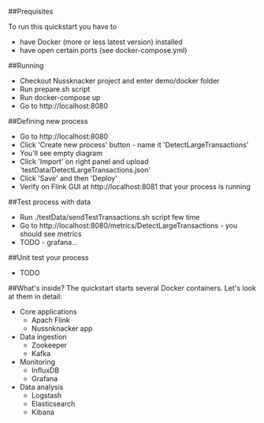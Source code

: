 ##Prequisites

To run this quickstart you have to 
* have Docker (more or less latest version) installed
* have open certain ports (see docker-compose.yml)

##Running

* Checkout Nussknacker project and enter demo/docker folder
* Run prepare.sh script
* Run docker-compose up
* Go to http://localhost:8080

##Defining new process

* Go to http://localhost:8080
* Click 'Create new process' button - name it 'DetectLargeTransactions'
* You'll see empty diagram
* Click 'Import' on right panel and upload 'testData/DetectLargeTransactions.json'
* Click 'Save' and then 'Deploy'
* Verify on Flink GUI at http://localhost:8081 that your process is running

##Test process with data
* Run ./testData/sendTestTransactions.sh script few time
* Go to http://localhost:8080/metrics/DetectLargeTransactions - you should see metrics
* TODO - grafana... 

##Unit test your process
* TODO

##What's inside?
The quickstart starts several Docker containers. Let's look at them in detail:
* Core applications
  * Apach Flink
  * Nussnknacker app
* Data ingestion
  * Zookeeper
  * Kafka
* Monitoring
  * InfluxDB
  * Grafana
* Data analysis  
  * Logstash
  * Elasticsearch
  * Kibana

